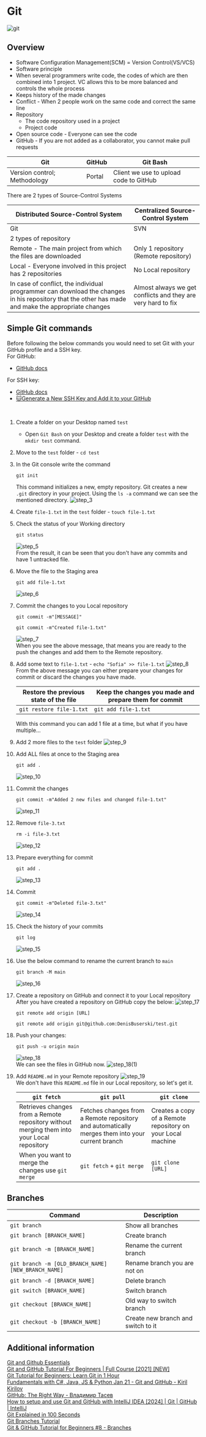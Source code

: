 # Git

![git](git.jpg)

## Overview
- Software Configuration Management(SCM) = Version Control(VS/VCS)
- Software principle
- When several programmers write code, the codes of which are then combined into 1 project. VC allows this to be more balanced and controls the whole process
- Keeps history of the made changes
- Conflict - When 2 people work on the same code and correct the same line
- Repository
  - The code repository used in a project
  - Project code    
- Open source code - Everyone can see the code
- GitHub - If you are not added as a collaborator, you cannot make pull requests

| Git                          | GitHub   | Git Bash                               |
|------------------------------|----------|----------------------------------------|
| Version control; Methodology | Portal   | Client we use to upload code to GitHub |

There are 2 types of Source-Control Systems 

| Distributed Source-Control System                                                                                                                  | Centralized Source-Control System                            |
|----------------------------------------------------------------------------------------------------------------------------------------------------|--------------------------------------------------------------|
| Git                                                                                                                                                | SVN                                                          |
| 2 types of repository                                                                                                                              |                                                              |
| Remote - The main project from which the files are downloaded                                                                                      | Only 1 repository (Remote repository)                        |
| Local - Everyone involved in this project has 2 repositories                                                                                       | No Local repository                                          |
| In case of conflict, the individual programmer can download the changes in his repository that the other has made and make the appropriate changes | Almost always we get conflicts and they are very hard to fix |



## Simple Git commands

Before following the below commands you would need to set Git with your GitHub profile and a SSH key. <br>
For GitHub:
- [GitHub docs](https://docs.github.com/en/get-started/getting-started-with-git/setting-your-username-in-git) <br>

For SSH key:
- [GitHub docs](https://docs.github.com/en/authentication/connecting-to-github-with-ssh) 
- [🐱Generate a New SSH Key and Add it to your GitHub](https://www.youtube.com/watch?v=X40b9x9BFGo&list=PLN_xGGp_EzEJvRKWLk0EIRI6sfT36-ACm&index=3)

<br>

1. Create a folder on your Desktop named `test`<br>
   - Open `Git Bash` on your Desktop and create a folder `test` with the `mkdir test` command.
2. Move to the `test` folder - `cd test`
3. In the Git console write the command 
   ```
   git init
   ```
   This command initializes a new, empty repository. Git creates a new `.git` directory in your project. Using the 
   `ls -a` command we can see the mentioned directory.
   ![step_3](git-commands/step_3.png)
4. Create `file-1.txt` in the `test` folder - `touch file-1.txt`
5. Check the status of your Working directory
   ```
   git status
   ```
   ![step_5](git-commands/step_5.png) <br>
   From the result, it can be seen that you don't have any commits and have 1 untracked file.
6. Move the file to the Staging area
   ```
   git add file-1.txt
   ```
   ![step_6](git-commands/step_6.png)
7. Commit the changes to you Local repository
   ```
   git commit -m"[MESSAGE]"
   
   git commit -m"Created file-1.txt"
   ```
   ![step_7](git-commands/step_7.png) <br>
    When you see the above message, that means you are ready to the push the changes and add them to the Remote repository.
8. Add some text to `file-1.txt` - `echo "Sofia" >> file-1.txt`
   ![step_8](git-commands/step_8.png) <br>
   From the above message you can either prepare your changes for commit or discard the changes you have made.
   
   | Restore the previous state of the file | Keep the changes you made and prepare them for commit  |
   |----------------------------------------|--------------------------------------------------------|
   | `git restore file-1.txt`               | `git add file-1.txt`                                   |

    With this command you can add 1 file at a time, but what if you have multiple...
9. Add 2 more files to the `test` folder
   ![step_9](git-commands/step_9.png)
10. Add ALL files at once to the Staging area
    ```
    git add .
    ```
    ![step_10](git-commands/step_10.png)
11. Commit the changes
    ```
    git commit -m"Added 2 new files and changed file-1.txt"
    ```
    ![step_11](git-commands/step_11.png)
    
12. Remove `file-3.txt`
    ```
    rm -i file-3.txt
    ```
    ![step_12](git-commands/step_12.png)
13. Prepare everything for commit 
    ```
    git add .
    ```
    ![step_13](git-commands/step_13.png)
14. Commit
    ```
    git commit -m"Deleted file-3.txt"
    ```
    ![step_14](git-commands/step_14.png)
15. Check the history of your commits
    ```
    git log
    ```
    ![step_15](git-commands/step_15.png)
16. Use the below command to rename the current branch to `main`
    ```
    git branch -M main
    ```
    ![step_16](git-commands/step_16.png)
17. Create a repository on GitHub and connect it to your Local repository <br> 
    After you have created a repository on GitHub copy the below:
    ![step_17](git-commands/step_17.png)
    ```
    git remote add origin [URL]
    
    git remote add origin git@github.com:DenisBuserski/test.git
    ```
18. Push your changes:
    ```
    git push -u origin main
    ```
    ![step_18](git-commands/step_18.png) <br>
    We can see the files in GitHub now.
    ![step_18(1)](git-commands/step_18(1).png)
19. Add `README.md` in your Remote repository
    ![step_19](git-commands/step_19.png) <br>
    We don't have this `README.md` file in our Local repository, so let's get it.
    
    | `git fetch`                                                                                | `git pull`                                                                                      | `git clone`                                                 |
    |--------------------------------------------------------------------------------------------|-------------------------------------------------------------------------------------------------|-------------------------------------------------------------|
    | Retrieves changes from a Remote repository without merging them into your Local repository | Fetches changes from a Remote repository and automatically merges them into your current branch | Creates a copy of a Remote repository on your Local machine |
    | When you want to merge the changes use `git merge`                                         | `git fetch` + `git merge`                                                                       | `git clone [URL]`                                           |


## Branches

| Command                                             | Description                        |
|-----------------------------------------------------|------------------------------------|
| `git branch`                                        | Show all branches                  |
| `git branch [BRANCH_NAME]`                          | Create branch                      |
| `git branch -m [BRANCH_NAME]`                       | Rename the current branch          |
| `git branch -m [OLD_BRANCH_NAME] [NEW_BRANCH_NAME]` | Rename branch you are not on       |
| `git branch -d [BRANCH_NAME]`                       | Delete branch                      |
| `git switch [BRANCH_NAME]`                          | Switch branch                      |
| `git checkout [BRANCH_NAME]`                        | Old way to switch branch           |
| `git checkout -b [BRANCH_NAME]`                     | Create new branch and switch to it |


## Additional information

[Git and Github Essentials](https://app.amigoscode.com/courses/enrolled/1317178) <br>
[Git and GitHub Tutorial For Beginners | Full Course [2021] [NEW]](https://www.youtube.com/watch?v=3fUbBnN_H2c&list=PLN_xGGp_EzEJvRKWLk0EIRI6sfT36-ACm&index=2&t=3156s) <br>
[Git Tutorial for Beginners: Learn Git in 1 Hour](https://www.youtube.com/watch?v=8JJ101D3knE&list=PLN_xGGp_EzEJvRKWLk0EIRI6sfT36-ACm&index=2) <br>
[Fundamentals with C#, Java, JS & Python Jan 21 - Git and GitHub - Kiril Kirilov](https://www.youtube.com/watch?v=LaWZYYuOkeM&list=PLN_xGGp_EzEJvRKWLk0EIRI6sfT36-ACm&index=2)<br>
[GitHub: The Right Way - Владимир Тасев](https://www.youtube.com/watch?v=kFuQ2f1qb_0&list=PLN_xGGp_EzEJvRKWLk0EIRI6sfT36-ACm&index=6&t=12s) <br>
[How to setup and use Git and GitHub with IntelliJ IDEA [2024] | Git | GitHub | IntelliJ](https://www.youtube.com/watch?v=qM5BScv1Z-s) <br>
[Git Explained in 100 Seconds](https://www.youtube.com/watch?v=hwP7WQkmECE) <br>
[Git Branches Tutorial](https://www.youtube.com/watch?v=e2IbNHi4uCI) <br>
[Git & GitHub Tutorial for Beginners #8 - Branches](https://www.youtube.com/watch?v=QV0kVNvkMxc)



